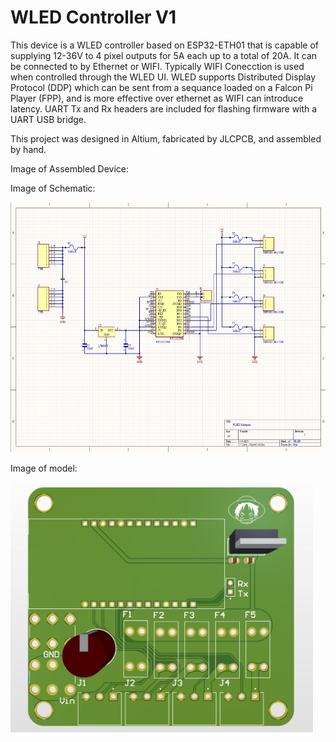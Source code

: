 # WLED Controller V1

This device is a WLED controller based on ESP32-ETH01 that is capable of supplying 12-36V to 4 pixel outputs for 5A each up to a total of 20A.
It can be connected to by Ethernet or WIFI.
Typically WIFI Conecction is used when controlled through the WLED UI.
WLED supports Distributed Display Protocol (DDP) which can be sent from a sequance loaded on a Falcon Pi Player (FPP), and is more effective over ethernet as WIFI can introduce latency. 
UART Tx and Rx headers are included for flashing firmware with a UART USB bridge.

This project was designed in Altium, fabricated by JLCPCB, and assembled by hand.

Image of Assembled Device:

Image of Schematic:

<img src="WLED_Schematic.png" alt="Schematic" height="400"/>

Image of model:

<img src="WLED_Model.png" alt="Model" height="400"/>
